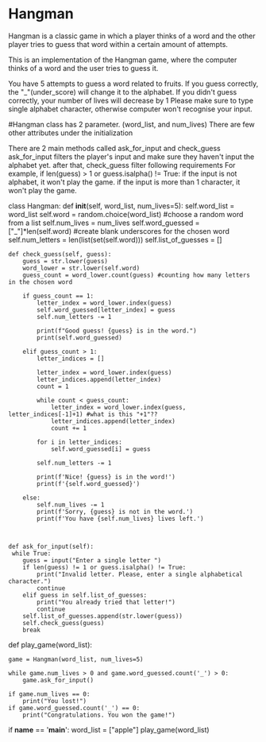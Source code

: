 # Hangman
Hangman is a classic game in which a player thinks of a word and the other player tries to guess that word within a certain amount of attempts.

This is an implementation of the Hangman game, where the computer thinks of a word and the user tries to guess it. 

You have 5 attempts to guess a word related to fruits.
If you guess correctly, the "_"(under_score) will change it to the alphabet.
If you didn't guess correctly, your number of lives will decrease by 1
Please make sure to type single alphabet character, otherwise computer won't recognise your input.


#Hangman class has 2 parameter. (word_list, and num_lives)
There are few other attributes under the initialization 

There are 2 main methods called ask_for_input and check_guess
ask_for_input filters the player's input and make sure they haven't input the alphabet yet.
after that, check_guess filter following requirements
For example, 
   if len(guess) > 1 or guess.isalpha() != True:
   if the input is not alphabet, it won't play the game. 
   if the input is more than 1 character, it won't play the game.  


class Hangman:
    def __init__(self, word_list, num_lives=5):
        self.word_list = word_list
        self.word = random.choice(word_list) #choose a random word from a list
        self.num_lives = num_lives
        self.word_guessed = ["_"]*len(self.word) #create blank underscores for the chosen word
        self.num_letters = len(list(set(self.word)))
        self.list_of_guesses = []
        
    def check_guess(self, guess):
        guess = str.lower(guess)
        word_lower = str.lower(self.word)
        guess_count = word_lower.count(guess) #counting how many letters in the chosen word

        if guess_count == 1:
            letter_index = word_lower.index(guess)
            self.word_guessed[letter_index] = guess
            self.num_letters -= 1

            print(f"Good guess! {guess} is in the word.")
            print(self.word_guessed)

        elif guess_count > 1:
            letter_indices = []

            letter_index = word_lower.index(guess)
            letter_indices.append(letter_index)
            count = 1

            while count < guess_count:
                letter_index = word_lower.index(guess, letter_indices[-1]+1) #what is this "+1"??
                letter_indices.append(letter_index)
                count += 1

            for i in letter_indices:
                self.word_guessed[i] = guess
            
            self.num_letters -= 1

            print(f'Nice! {guess} is in the word!')
            print(f'{self.word_guessed}')

        else:
            self.num_lives -= 1
            print(f'Sorry, {guess} is not in the word.')
            print(f'You have {self.num_lives} lives left.')
    


    def ask_for_input(self):
     while True:
        guess = input("Enter a single letter ")
        if len(guess) != 1 or guess.isalpha() != True:
            print("Invalid letter. Please, enter a single alphabetical character.")
            continue
        elif guess in self.list_of_guesses:
            print("You already tried that letter!")
            continue
        self.list_of_guesses.append(str.lower(guess))    
        self.check_guess(guess)
        break


def play_game(word_list):
    
    game = Hangman(word_list, num_lives=5)

    while game.num_lives > 0 and game.word_guessed.count('_') > 0:
        game.ask_for_input()

    if game.num_lives == 0:
        print("You lost!")
    if game.word_guessed.count('_') == 0:
        print("Congratulations. You won the game!")

        
if __name__ == '__main__':
    word_list = ["apple"]
    play_game(word_list)

